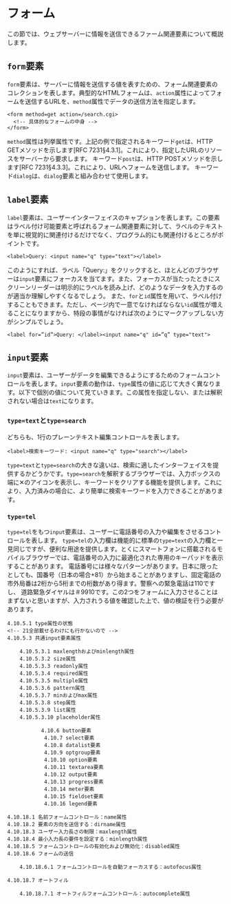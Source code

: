 <!-- ch3-9.txt (4ページ、3000～4600字想定) -->
# フォーム
この節では、ウェブサーバーに情報を送信できるファーム関連要素について概説します。

## `form`要素
`form`要素は、サーバーに情報を送信する値を表すための、フォーム関連要素のコレクションを表します。典型的なHTMLフォームは、`action`属性によってフォームを送信するURLを、`method`属性でデータの送信方法を指定します。
```
<form method=get action=/search.cgi>
  <!-- 具体的なフォームの中身 -->
</form>
```
`method`属性は列挙属性です。上記の例で指定されるキーワード`get`は、HTTP GETメソッドを示します[RFC 7231§4.3.1]。これにより、指定したURLのリソースをサーバーから要求します。
キーワード`post`は、HTTP POSTメソッドを示します[RFC 7231§4.3.3]。これにより、URLへフォームを送信します。
キーワード`dialog`は、`dialog`要素と組み合わせて使用します。

## `label`要素
`label`要素は、ユーザーインターフェイスのキャプションを表します。この要素はラベル付け可能要素と呼ばれるフォーム関連要素に対して、ラベルのテキストを単に視覚的に関連付けるだけでなく、プログラム的にも関連付けるところがポイントです。
```
<label>Query: <input name="q" type="text"></label>
```
このようにすれば、ラベル「Query:」をクリックすると、ほとんどのブラウザーは`input`要素にフォーカスを当てます。また、フォーカスが当たったときにスクリーンリーダーは明示的にラベルを読み上げ、どのようなデータを入力するのが適当か理解しやすくなるでしょう。
また、`for`と`id`属性を用いて、ラベル付けすることもできます。ただし、ページ内で一意でなければならない`id`属性が増えることになりますから、特段の事情がなければ次のようにマークアップしない方がシンプルでしょう。
```
<label for=”id”>Query: </label><input name="q" id=”q” type="text">
```

## `input`要素
`input`要素は、ユーザーがデータを編集できるようにするためのフォームコントロールを表します。`input`要素の動作は、`type`属性の値に応じて大きく異なります。以下で個別の値について見ていきます。この属性を指定しない、または解釈されない場合は`text`になります。
<!--`input`要素などの外観を制御するappearance プロパティは、2000年代から標準化が試みていますが、CSS UI 4での現在の規定は依然として混乱しています。-->

### `type=text`と`type=search`
どちらも、1行のプレーンテキスト編集コントロールを表します。

```
<label>検索キーワード: <input name="q" type="search"></label>
```
`type=text`と`type=search`の大きな違いは、検索に適したインターフェイスを提供するかどうかです。`type=search`を解釈するブラウザーでは、入力ボックスの端に✕のアイコンを表示し、キーワードをクリアする機能を提供します。これにより、入力済みの場合に、より簡単に検索キーワードを入力できることがあります。

### `type=tel`
`type=tel`をもつ`input`要素は、ユーザーに電話番号の入力や編集をさせるコントロールを表します。
`type=tel`の入力欄は機能的に標準の`type=text`の入力欄と一見同じですが、便利な用途を提供します。とくにスマートフォンに搭載されるモバイルブラウザーでは、電話番号の入力に最適化された専用のキーパッドを表示することがあります。
電話番号には様々なパターンがあります。日本に限ったとしても、国番号（日本の場合+81）から始まることがありますし、固定電話の市外局番は2桁から5桁までの桁数があり得ます。警察への緊急電話は110ですし、 道路緊急ダイヤルは＃9910です。この2つをフォームに入力させることはまずないと思いますが、入力されうる値を確認した上で、値の検証を行う必要があります。

<!--
元ネタをどうするか

LS
https://momdo.github.io/html/forms.html

MDN
https://developer.mozilla.org/ja/docs/Learn/HTML/Forms

HTML5 Rocks
https://www.html5rocks.com/ja/tutorials/forms/html5forms/
-->

<!-- HTML LSからのコピー-->
```
4.10.5.1 type属性の状態
<!-- 21全部載せるわけにも行かないので -->
4.10.5.3 共通input要素属性

    4.10.5.3.1 maxlengthおよびminlength属性
    4.10.5.3.2 size属性
    4.10.5.3.3 readonly属性
    4.10.5.3.4 required属性
    4.10.5.3.5 multiple属性
    4.10.5.3.6 pattern属性
    4.10.5.3.7 minおよびmax属性
    4.10.5.3.8 step属性
    4.10.5.3.9 list属性
    4.10.5.3.10 placeholder属性

           4.10.6 button要素
            4.10.7 select要素
            4.10.8 datalist要素
            4.10.9 optgroup要素
            4.10.10 option要素
            4.10.11 textarea要素
            4.10.12 output要素
            4.10.13 progress要素
            4.10.14 meter要素
            4.10.15 fieldset要素
            4.10.16 legend要素

4.10.18.1 名前フォームコントロール：name属性
4.10.18.2 要素の方向を送信する：dirname属性
4.10.18.3 ユーザー入力長さの制限：maxlength属性
4.10.18.4 最小入力長の要件を設定する：minlength属性
4.10.18.5 フォームコントロールの有効化および無効化：disabled属性
4.10.18.6 フォームの送信

    4.10.18.6.1 フォームコントロールを自動フォーカスする：autofocus属性

4.10.18.7 オートフィル

    4.10.18.7.1 オートフィルフォームコントロール：autocomplete属性
```
<!-- 繰り返しになるけれども、全部載せられないので！ -->
